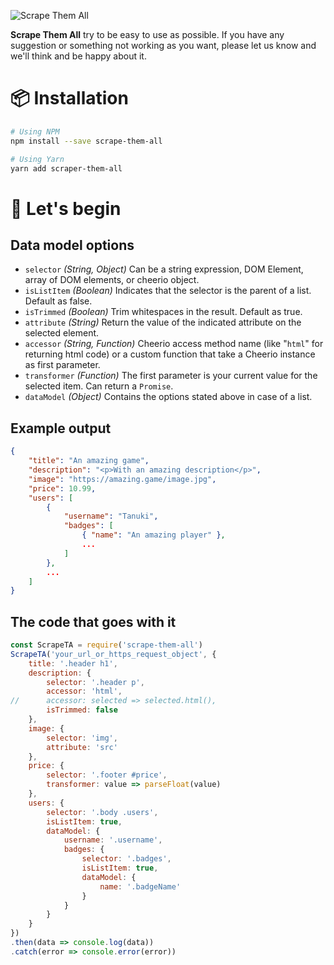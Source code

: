 ![Scrape Them All](https://i.imgur.com/6XSf7Va.png)

**Scrape Them All** try to be easy to use as possible. If you have any suggestion or something not working as you want, please let us know and we'll think and be happy about it.

# 📦 Installation
```sh
# Using NPM
npm install --save scrape-them-all

# Using Yarn
yarn add scraper-them-all
```

# 🚀 Let's begin
## Data model options
- `selector` _(String, Object)_ Can be a string expression, DOM Element, array of DOM elements, or cheerio object.
- `isListItem` _(Boolean)_ Indicates that the selector is the parent of a list. Default as false.
- `isTrimmed` _(Boolean)_ Trim whitespaces in the result. Default as true.
- `attribute` _(String)_ Return the value of the indicated attribute on the selected element.
- `accessor` _(String, Function)_ Cheerio access method name (like "`html`" for returning html code) or a custom function that take a Cheerio instance as first parameter.
- `transformer` _(Function)_ The first parameter is your current value for the selected item. Can return a `Promise`.
- `dataModel` _(Object)_ Contains the options stated above in case of a list.

## Example output
```json
{
    "title": "An amazing game",
    "description": "<p>With an amazing description</p>",
    "image": "https://amazing.game/image.jpg",
    "price": 10.99,
    "users": [
        {
            "username": "Tanuki",
            "badges": [
                { "name": "An amazing player" },
                ...
            ]
        },
        ...
    ]
}
```

## The code that goes with it
```js
const ScrapeTA = require('scrape-them-all')
ScrapeTA('your_url_or_https_request_object', {
    title: '.header h1',
    description: {
        selector: '.header p',
        accessor: 'html',
//      accessor: selected => selected.html(),
        isTrimmed: false
    },
    image: {
        selector: 'img',
        attribute: 'src'
    },
    price: {
        selector: '.footer #price',
        transformer: value => parseFloat(value)
    },
    users: {
        selector: '.body .users',
        isListItem: true,
        dataModel: {
            username: '.username',
            badges: {
                selector: '.badges',
                isListItem: true,
                dataModel: {
                    name: '.badgeName'
                }
            }
        }
    }
})
.then(data => console.log(data))
.catch(error => console.error(error))
```
